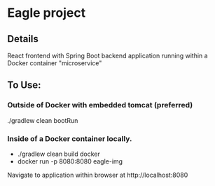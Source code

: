 # Eagle project

## Details
React frontend with Spring Boot backend application running within a Docker container "microservice"

## To Use:

### Outside of Docker with embedded tomcat (preferred)
./gradlew clean bootRun 

### Inside of a Docker container locally.
* ./gradlew clean build docker
* docker run -p 8080:8080 eagle-img

Navigate to application within browser at http://localhost:8080